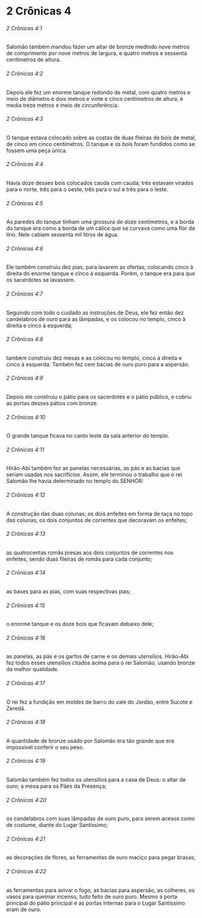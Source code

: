 # 2 Crônicas 4

###### 2 Crônicas 4:1

Salomão também mandou fazer um altar de bronze medindo nove metros de comprimento por nove metros de largura, e quatro metros e sessenta centímetros de altura.

###### 2 Crônicas 4:2

Depois ele fez um enorme tanque redondo de metal, com quatro metros e meio de diâmetro e dois metros e vinte e cinco centímetros de altura, e media treze metros e meio de circunferência.

###### 2 Crônicas 4:3

O tanque estava colocado sobre as costas de duas fileiras de bois de metal, de cinco em cinco centímetros. O tanque e os bois foram fundidos como se fossem uma peça única.

###### 2 Crônicas 4:4

Havia doze desses bois colocados cauda com cauda; três estavam virados para o norte, três para o oeste, três para o sul e três para o leste.

###### 2 Crônicas 4:5

As paredes do tanque tinham uma grossura de doze centímetros, e a borda do tanque era como a borda de um cálice que se curvava como uma flor de lírio. Nele cabiam sessenta mil litros de água.

###### 2 Crônicas 4:6

Ele também construiu dez pias, para lavarem as ofertas; colocando cinco à direita do enorme tanque e cinco à esquerda. Porém, o tanque era para que os sacerdotes se lavassem.

###### 2 Crônicas 4:7

Seguindo com todo o cuidado as instruções de Deus, ele fez então dez candelabros de ouro para as lâmpadas, e os colocou no templo, cinco à direita e cinco à esquerda;

###### 2 Crônicas 4:8

também construiu dez mesas e as colocou no templo, cinco à direita e cinco à esquerda. Também fez cem bacias de ouro puro para a aspersão.

###### 2 Crônicas 4:9

Depois ele construiu o pátio para os sacerdotes e o pátio público, e cobriu as portas desses pátios com bronze.

###### 2 Crônicas 4:10

O grande tanque ficava no canto leste da sala anterior do templo.

###### 2 Crônicas 4:11

Hirão-Abi também fez as panelas necessárias, as pás e as bacias que seriam usadas nos sacrifícios. Assim, ele terminou o trabalho que o rei Salomão lhe havia determinado no templo do SENHOR:

###### 2 Crônicas 4:12

A construção das duas colunas; os dois enfeites em forma de taça no topo das colunas; os dois conjuntos de correntes que decoravam os enfeites;

###### 2 Crônicas 4:13

as quatrocentas romãs presas aos dois conjuntos de correntes nos enfeites, sendo duas fileiras de romãs para cada conjunto;

###### 2 Crônicas 4:14

as bases para as pias, com suas respectivas pias;

###### 2 Crônicas 4:15

o enorme tanque e os doze bois que ficavam debaixo dele;

###### 2 Crônicas 4:16

as panelas, as pás e os garfos de carne e os demais utensílios. Hirão-Abi fez todos esses utensílios citados acima para o rei Salomão, usando bronze da melhor qualidade.

###### 2 Crônicas 4:17

O rei fez a fundição em moldes de barro do vale do Jordão, entre Sucote e Zeredá.

###### 2 Crônicas 4:18

A quantidade de bronze usado por Salomão era tão grande que era impossível conferir o seu peso.

###### 2 Crônicas 4:19

Salomão também fez todos os utensílios para a casa de Deus: o altar de ouro; a mesa para os Pães da Presença;

###### 2 Crônicas 4:20

os candelabros com suas lâmpadas de ouro puro, para serem acesos como de costume, diante do Lugar Santíssimo;

###### 2 Crônicas 4:21

as decorações de flores, as ferramentas de ouro maciço para pegar brasas;

###### 2 Crônicas 4:22

as ferramentas para avivar o fogo, as bacias para aspersão, as colheres, os vasos para queimar incenso, tudo feito de ouro puro. Mesmo a porta principal do pátio principal e as portas internas para o Lugar Santíssimo eram de ouro.


